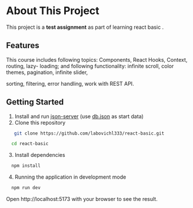 # About This Project

This project is a **test assignment** as part of learning react basic .

## Features

This course includes following topics: Components, React Hooks, Context, routing, lazy-
loading; and following functionality: infinite scroll, color themes, pagination, infinite slider,

sorting, filtering, error handling, work with REST API.

## Getting Started

1. Install and run [json-server](https://github.com/typicode/json-server) (use [db.json](./data/db.json) as start data)
2. Clone this repository

```bash
   git clone https://github.com/labovichl333/react-basic.git
   ```

```bash
  cd react-basic
```

3. Install dependencies

```bash
  npm install
```

4. Running the application in development mode

```bash
  npm run dev
```

Open http://localhost:5173 with your browser to see the result.